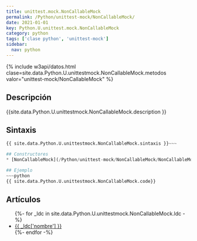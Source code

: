 ```yaml
---
title: unittest.mock.NonCallableMock
permalink: /Python/unittest-mock/NonCallableMock/
date: 2021-01-01
key: Python.U.unittest.mock.NonCallableMock
category: python
tags: ['clase python', 'unittest-mock']
sidebar: 
  nav: python
---
```


{% include w3api/datos.html clase=site.data.Python.U.unittestmock.NonCallableMock.metodos valor="unittest-mock/NonCallableMock" %}

## Descripción
{{site.data.Python.U.unittestmock.NonCallableMock.description }}

## Sintaxis
~~~python
{{ site.data.Python.U.unittestmock.NonCallableMock.sintaxis }}~~~

## Constructores
* [NonCallableMock](/Python/unittest-mock/NonCallableMock/NonCallableMock/)

## Ejemplo
~~~python
{{ site.data.Python.U.unittestmock.NonCallableMock.code}}
~~~

## Artículos
<ul>
{%- for _ldc in site.data.Python.U.unittestmock.NonCallableMock.ldc -%}
   <li>
       <a href="{{_ldc['url'] }}">{{ _ldc['nombre'] }}</a>
   </li>
{%- endfor -%}
</ul>
